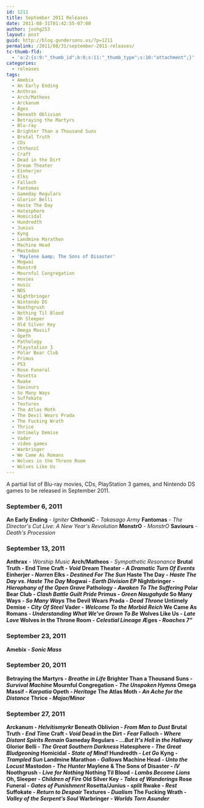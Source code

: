 ```yaml
---
id: 1211
title: September 2011 Releases
date: 2011-08-31T01:42:55-07:00
author: joshg253
layout: post
guid: http://blog.gundersons.us/?p=1211
permalink: /2011/08/31/september-2011-releases/
tc-thumb-fld:
  - 'a:2:{s:9:"_thumb_id";b:0;s:11:"_thumb_type";s:10:"attachment";}'
categories:
  - releases
tags:
  - Amebix
  - An Early Ending
  - Anthrax
  - Arch/Matheos
  - Arckanum
  - Æges
  - Beneath Oblivion
  - Betraying the Martyrs
  - Blu-ray
  - Brighter Than a Thousand Suns
  - Brutal Truth
  - CDs
  - ChthoniC
  - Craft
  - Dead in the Dirt
  - Dream Theater
  - Einherjer
  - Elks
  - Falloch
  - Fantomas
  - Gameday Regulars
  - Glorior Belli
  - Haste The Day
  - Hatesphere
  - Homicidal
  - Hundredth
  - Junius
  - Kyng
  - Landmine Marathon
  - Machine Head
  - Mastodon
  - 'Maylene &amp; The Sons of Disaster'
  - Mogwai
  - MonstrO
  - Mournful Congregation
  - movies
  - music
  - NDS
  - Nightbringer
  - Nintendo DS
  - Noothgrush
  - Nothing Til Blood
  - Oh Sleeper
  - Old Silver Key
  - Omega Massif
  - Opeth
  - Pathology
  - Playstation 3
  - Polar Bear Club
  - Primus
  - PS3
  - Rose Funeral
  - Rosetta
  - Rwake
  - Saviours
  - So Many Ways
  - Suffokate
  - Textures
  - The Atlas Moth
  - The Devil Wears Prada
  - The Fucking Wrath
  - Thrice
  - Untimely Demise
  - Vader
  - video games
  - Warbringer
  - We Came As Romans
  - Wolves in the Throne Room
  - Wolves Like Us
---
```

A partial list of Blu-ray movies, CDs, PlayStation 3 games, and Nintendo DS games to be released in September 2011.
<!--more-->

<h3>September 6, 2011</h3>

<strong>An Early Ending</strong> - <em>Igniter</em>
<strong>ChthoniC</strong> - <em>Takasago Army</em>
<strong>Fantomas</strong> - <em>The Director's Cut Live: A New Year's Revolution</em>
<strong>MonstrO</strong> - <em>MonstrO</em>
<strong>Saviours</strong> - <em>Death's Procession</em>

<h3>September 13, 2011</h3>

<strong>Anthrax</strong> - <em>Worship Music</em>
<strong>Arch/Matheos</strong> - <em>Sympathetic Resonance</em>
<strong>Brutal Truth - End Time</em>
<strong>Craft</strong> - <em>Void</em>
<strong>Dream Theater</strong> - <em>A Dramatic Turn Of Events</em>
<strong>Einherjer</strong> - <em>Norren</em>
<strong>Elks</strong> - <em>Destined For The Sun</em>
<strong>Haste The Day</strong> - <em>Haste The Day vs. Haste The Day</em>
<strong>Mogwai</strong> - <em>Earth Division EP</em>
<strong>Nightbringer</strong> - <em>Hierophany of the Open Grave</em>
<strong>Pathology</strong> - <em>Awaken To The Suffering</em>
<strong>Polar Bear Club</strong> - <em>Clash Battle Guilt Pride</em>
<strong>Primus</strong> - <em>Green Naugahyde</em>
<strong>So Many Ways</strong> - <em>So Many Ways</em>
<strong>The Devil Wears Prada</strong> - <em>Dead Throne</em>
<strong>Untimely Demise</strong> - <em>City Of Steel</em>
<strong>Vader</strong> - <em>Welcome To the Morbid Reich</em>
<strong>We Came As Romans</strong> - <em>Understanding What We've Grown To Be</em>
<strong>Wolves Like Us</strong> - <em>Late Love</em>
<strong>Wolves in the Throne Room</strong> - <em>Celestial Lineage</em>
<strong>Æges</strong> - <em>Roaches 7"</em>

<h3>September 23, 2011</h3>

<strong>Amebix</strong> - <em>Sonic Mass</em>

<h3>September 20, 2011</h3>

<strong>Betraying the Martyrs</strong> - <em>Breathe in Life</em>
<strong>Brighter Than a Thousand Suns</strong> - <em>Survival Machine</em>
<strong>Mournful Congregation</strong> - <em>The Unspoken Hymns</em>
<strong>Omega Massif</strong> - <em>Karpatia</em>
<strong>Opeth</strong> - <em>Heritage</em>
<strong>The Atlas Moth</strong> - <em>An Ache for the Distance</em>
<strong>Thrice</strong> - <em>Major/Minor</em>

<h3>September 27, 2011</h3>

<strong>Arckanum</strong> - <em>Helvítismyrkr</em>
<strong>Beneath Oblivion</strong> - <em>From Man to Dust</em>
<strong>Brutal Truth</strong> - <em>End Time</em>
<strong>Craft</strong> - <em>Void</em>
<strong>Dead in the Dirt</strong> - <em>Fear</em>
<strong>Falloch</strong> - <em>Where Distant Spirits Remain</em>
<strong>Gameday Regulars</strong> - <em>...But It's Hell in the Hallway</em>
<strong>Glorior Belli</strong> - <em>The Great Southern Darkness</em>
<strong>Hatesphere</strong> - <em>The Great Bludgeoning</em>
<strong>Homicidal</strong> - <em>State of Mind!</em>
<strong>Hundredth</strong> - <em>Let Go</em>
<strong>Kyng</strong> - <em>Trampled Sun</em>
<strong>Landmine Marathon</strong> - <em>Gallows</em>
<strong>Machine Head</strong> - <em>Unto the Locust</em>
<strong>Mastodon</strong> - <em>The Hunter</em>
<strong>Maylene &amp; The Sons of Disaster</strong> - <em>IV</em>
<strong>Noothgrush</strong> - <em>Live for Nothing</em>
<strong>Nothing Til Blood</strong> - <em>Lambs Become Lions</em>
<strong>Oh, Sleeper</strong> - <em>Children of Fire</em>
<strong>Old Silver Key</strong> - <em>Tales of Wanderings</em>
<strong>Rose Funeral</strong> - <em>Gates of Punishment</em>
<strong>Rosetta/Junius</strong> - <em>split</em>
<strong>Rwake</strong> - <em>Rest</em>
<strong>Suffokate</strong> - <em>Return to Despair</em>
<strong>Textures</strong> - <em>Dualism</em>
<strong>The Fucking Wrath</strong> - <em>Valley of the Serpent’s Soul</em>
<strong>Warbringer</strong> - <em>Worlds Torn Asunder</em>